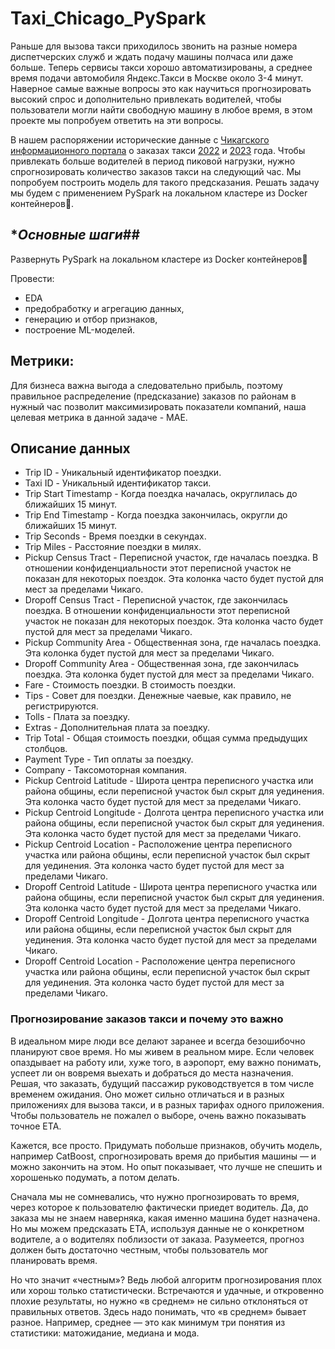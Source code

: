 # Taxi_Chicago_PySpark

Раньше для вызова такси приходилось звонить на разные номера диспетчерских служб и ждать подачу машины полчаса или даже больше. Теперь сервисы такси хорошо автоматизированы, а среднее время подачи автомобиля Яндекс.Такси в Москве около 3-4 минут. Наверное самые важные вопросы это как научиться прогнозировать высокий спрос и дополнительно привлекать водителей, чтобы пользователи могли найти свободную машину в любое время, в этом проекте мы попробуем ответить на эти вопросы.

В нашем распоряжении исторические данные с [Чикагского информационного портала](https://data.cityofchicago.org) о заказах такси [2022](https://data.cityofchicago.org/Transportation/Taxi-Trips-2022/npd7-ywjz) и [2023](https://data.cityofchicago.org/Transportation/Taxi-Trips-2023/e55j-2ewb) года. Чтобы привлекать больше водителей в период пиковой нагрузки, нужно спрогнозировать количество заказов такси на следующий час. Мы попробуем построить модель для такого предсказания. Решать задачу мы будем с применением PySpark на локальном кластере из Docker контейнеров🐳.

## **Основные шаги*##

Развернуть PySpark на локальном кластере из Docker контейнеров🐳

Провести:
 - EDA
 - предобработку и агрегацию данных,
 - генерацию и отбор признаков,
 - построение ML-моделей.


## **Метрики:**
Для бизнеса важна выгода а следовательно прибыль, поэтому правильное распределение (предсказание) заказов по районам в нужный час позволит максимизировать показатели компаний,  наша целевая метрика в данной  задаче - MAE.


## **Описание данных**

 - Trip ID - Уникальный идентификатор поездки.
 - Taxi ID - Уникальный идентификатор такси.
 - Trip Start Timestamp - Когда поездка началась, округлилась до ближайших 15 минут.
 - Trip End Timestamp - Когда поездка закончилась, округли до ближайших 15 минут.
 - Trip Seconds - Время поездки в секундах.
 - Trip Miles - Расстояние поездки в милях.
 - Pickup Census Tract - Переписной участок, где началась поездка. В отношении конфиденциальности этот переписной участок не показан для некоторых поездок. Эта колонка часто будет пустой для мест за пределами Чикаго.
 - Dropoff Census Tract - Переписной участок, где закончилась поездка. В отношении конфиденциальности этот переписной участок не показан для некоторых поездок. Эта колонка часто будет пустой для мест за пределами Чикаго.
 - Pickup Community Area - Общественная зона, где началась поездка. Эта колонка будет пустой для мест за пределами Чикаго.
 - Dropoff Community Area - Общественная зона, где закончилась поездка. Эта колонка будет пустой для мест за пределами Чикаго.
 - Fare - Стоимость поездки. В стоимость поездки.
 - Tips - Совет для поездки. Денежные чаевые, как правило, не регистрируются.
 - Tolls - Плата за поездку.
 - Extras - Дополнительная плата за поездку.
 - Trip Total - Общая стоимость поездки, общая сумма предыдущих столбцов.
 - Payment Type - Тип оплаты за поездку.
 - Company - Таксомоторная компания.
 - Pickup Centroid Latitude - Широта центра переписного участка или района общины, если переписной участок был скрыт для уединения. Эта колонка часто будет пустой для мест за пределами Чикаго.
 - Pickup Centroid Longitude - Долгота центра переписного участка или района общины, если переписной участок был скрыт для уединения. Эта колонка часто будет пустой для мест за пределами Чикаго.
 - Pickup Centroid Location - Расположение центра переписного участка или района общины, если переписной участок был скрыт для уединения. Эта колонка часто будет пустой для мест за пределами Чикаго.
 - Dropoff Centroid Latitude - Широта центра переписного участка или района общины, если переписной участок был скрыт для уединения. Эта колонка часто будет пустой для мест за пределами Чикаго.
 - Dropoff Centroid Longitude - Долгота центра переписного участка или района общины, если переписной участок был скрыт для уединения. Эта колонка часто будет пустой для мест за пределами Чикаго.
 - Dropoff Centroid Location - Расположение центра переписного участка или района общины, если переписной участок был скрыт для уединения. Эта колонка часто будет пустой для мест за пределами Чикаго.


### **Прогнозирование заказов такси и почему это важно**


В идеальном мире люди все делают заранее и всегда безошибочно планируют свое время. Но мы живем в реальном мире. Если человек опаздывает на работу или, хуже того, в аэропорт, ему важно понимать, успеет ли он вовремя выехать и добраться до места назначения. 
Решая, что заказать, будущий пассажир руководствуется в том числе временем ожидания. Оно может сильно отличаться и в разных приложениях для вызова такси, и в разных тарифах одного приложения. Чтобы пользователь не пожалел о выборе, очень важно показывать точное ЕТА.

Кажется, все просто. Придумать побольше признаков, обучить модель, например CatBoost, спрогнозировать время до прибытия машины — и можно закончить на этом. Но опыт показывает, что лучше не спешить и хорошенько подумать, а потом делать.

Сначала мы не сомневались, что нужно прогнозировать то время, через которое к пользователю фактически приедет водитель. Да, до заказа мы не знаем наверняка, какая именно машина будет назначена. Но мы можем предсказать ETA, используя данные не о конкретном водителе, а о водителях поблизости от заказа. Разумеется, прогноз должен быть достаточно честным, чтобы пользователь мог планировать время. 

Но что значит «честным»? Ведь любой алгоритм прогнозирования плох или хорош только статистически. Встречаются и удачные, и откровенно плохие результаты, но нужно «в среднем» не сильно отклоняться от правильных ответов. Здесь надо понимать, что «в среднем» бывает разное. Например, среднее — это как минимум три понятия из статистики: матожидание, медиана и мода.
